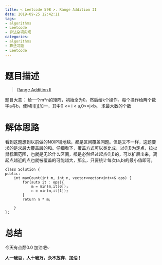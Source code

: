 ```yaml
---
title: < Leetcode 598 >. Range Addition II
date: 2019-09-25 12:42:11
tags:   
- algorithms 
- Leetcode 
- 算法杂项实现
categories:
- algorithms  
- 算法习题  
- Leetcode  
---
```


# 题目描述 #
> [Range Addition II](https://leetcode.com/problems/range-addition-ii/)

题目大意：
给一个m*n的矩阵，初始全为0。然后给k个操作。每个操作给两个数字a与b，使M[i][j]加一，其中0 <= i < a,0<=j<b。
求最大数的个数

<!-- more -->

# 解体思路 #

看到这题想到以前做的NOIP铺地毯，都是区间覆盖问题。但是又不一样，这题要求的是求最大覆盖层的和。仔细看下，覆盖方式可以类比成，以(1,1)为定点，拉扯鼠标画范围，也就是无论什么区间，都是必然经过起点(1,1)的，可以扩展出来，离起点越近的点也就被覆盖的可能越大，那么，只要统计每次(a,b)的最小值即可。

	class Solution {
	public:
	    int maxCount(int m, int n, vector<vector<int>>& ops) {
	        for(auto it : ops){
	            m = min(m,it[0]);
	            n = min(n,it[1]);
	        }
	        return n * m;
	        
	    }
	};

# 总结 #

今天有点颓0.0
加油吧~

**人一我百，人十我万，永不放弃，加油！**